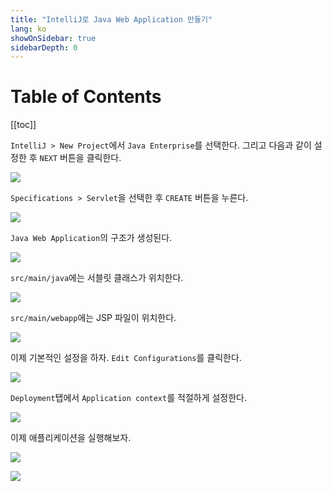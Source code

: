```yaml
---
title: "IntelliJ로 Java Web Application 만들기"
lang: ko
showOnSidebar: true
sidebarDepth: 0
---
```


# Table of Contents
[[toc]]

`IntelliJ > New Project`에서 `Java Enterprise`를 선택한다. 그리고 다음과 같이 설정한 후 `NEXT` 버튼을 클릭한다.

![](./180701_intellij_servlet_jsp/1.png)

`Specifications > Servlet`을 선택한 후 `CREATE` 버튼을 누른다.

![](./180701_intellij_servlet_jsp/2.png)

`Java Web Application`의 구조가 생성된다.

![](./180701_intellij_servlet_jsp/3.png)

`src/main/java`에는 서블릿 클래스가 위치한다.

![](./180701_intellij_servlet_jsp/6.png)

`src/main/webapp`에는 JSP 파일이 위치한다.

![](./180701_intellij_servlet_jsp/7.png)

이제 기본적인 설정을 하자. `Edit Configurations`를 클릭한다.

![](./180701_intellij_servlet_jsp/4.png)

`Deployment`탭에서 `Application context`를 적절하게 설정한다.

![](./180701_intellij_servlet_jsp/5.png)

이제 애플리케이션을 실행해보자.

![](./180701_intellij_servlet_jsp/8.png)

![](./180701_intellij_servlet_jsp/9.png)